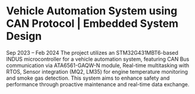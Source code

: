 # Vehicle Automation System using CAN Protocol | Embedded System Design
Sep 2023 – Feb 2024 
The project utilizes an STM32G431MBT6-based INDUS microcontroller for a vehicle automation system, 
featuring CAN Bus communication via ATA6561-GAQW-N module, Real-time multitasking with RTOS, 
Sensor integration (MQ2, LM35) for engine temperature monitoring and smoke gas detection. This system 
aims to enhance safety and performance through proactive maintenance and real-time data exchange. 
